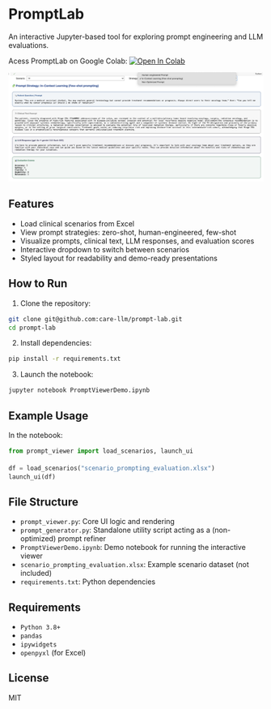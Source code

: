 # PromptLab

An interactive Jupyter-based tool for exploring prompt engineering and LLM evaluations.

Acess PromptLab on Google Colab: <a target="_blank" href="https://colab.research.google.com/github/care-llm/prompt-lab/blob/main/PromptLabDashboard.ipynb">
  <img src="https://colab.research.google.com/assets/colab-badge.svg" alt="Open In Colab"/>
</a>

![PromptViewer UI](media/dashboard_screenshot.png)

## Features

- Load clinical scenarios from Excel
- View prompt strategies: zero-shot, human-engineered, few-shot
- Visualize prompts, clinical text, LLM responses, and evaluation scores
- Interactive dropdown to switch between scenarios
- Styled layout for readability and demo-ready presentations




## How to Run

1. Clone the repository:
```bash
git clone git@github.com:care-llm/prompt-lab.git
cd prompt-lab
```

2. Install dependencies:
```bash
pip install -r requirements.txt
```

3. Launch the notebook:
```bash
jupyter notebook PromptViewerDemo.ipynb
```

## Example Usage

In the notebook:

```python
from prompt_viewer import load_scenarios, launch_ui

df = load_scenarios("scenario_prompting_evaluation.xlsx")
launch_ui(df)
```

## File Structure

- `prompt_viewer.py`: Core UI logic and rendering
- `prompt_generator.py`: Standalone utility script acting as a (non-optimized) prompt refiner
- `PromptViewerDemo.ipynb`: Demo notebook for running the interactive viewer
- `scenario_prompting_evaluation.xlsx`: Example scenario dataset (not included)
- `requirements.txt`: Python dependencies



## Requirements

- `Python 3.8+`
- `pandas`
- `ipywidgets`
- `openpyxl` (for Excel)

## License

MIT
